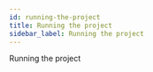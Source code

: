 ```yaml
---
id: running-the-project
title: Running the project
sidebar_label: Running the project
---
```


Running the project
